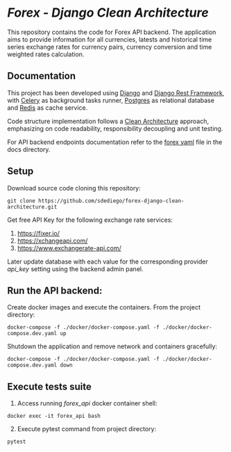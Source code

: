 # _Forex - Django Clean Architecture_

This repository contains the code for Forex API backend. The application aims to provide information for all currencies, latests and historical time series exchange rates for currency pairs, currency conversion and time weighted rates calculation.

## Documentation
This project has been developed using [Django][django] and [Django Rest Framework][djangorestframework], with [Celery][celery] as background tasks runner, [Postgres][postgres] as relational database and [Redis][redis] as cache service.

Code structure implementation follows a [Clean Architecture][cleanarchitecture] approach, emphasizing on code readability, responsibility decoupling and unit testing.

For API backend endpoints documentation refer to the [forex yaml][swagger] file in the docs directory.

## Setup

Download source code cloning this repository:
```
git clone https://github.com/sdediego/forex-django-clean-architecture.git
```

Get free API Key for the following exchange rate services:
1. https://fixer.io/
2. https://xchangeapi.com/
3. https://www.exchangerate-api.com/

Later update database with each value for the corresponding provider _api_key_ setting using the backend admin panel.

## Run the API backend:
Create docker images and execute the containers. From the project directory:
```
docker-compose -f ./docker/docker-compose.yaml -f ./docker/docker-compose.dev.yaml up
```

Shutdown the application and remove network and containers gracefully:
```
docker-compose -f ./docker/docker-compose.yaml -f ./docker/docker-compose.dev.yaml down
```

## Execute tests suite
1. Access running _forex_api_ docker container shell:
```
docker exec -it forex_api bash
```
2. Execute pytest command from project directory:
```
pytest
```

[//]: # (These are reference links used in the body of this note and get stripped out when the markdown processor does its job.)

[django]: <https://www.djangoproject.com>
[djangorestframework]: <https://www.django-rest-framework.org>
[celery]: <https://docs.celeryproject.org>
[postgres]: <https://www.postgresql.org>
[redis]: <https://redis.io>
[cleanarchitecture]: <https://blog.cleancoder.com/uncle-bob/2012/08/13/the-clean-architecture.html>
[swagger]: <https://github.com/sdediego/forex-django-clean-architecture/docs/forex.yaml>
